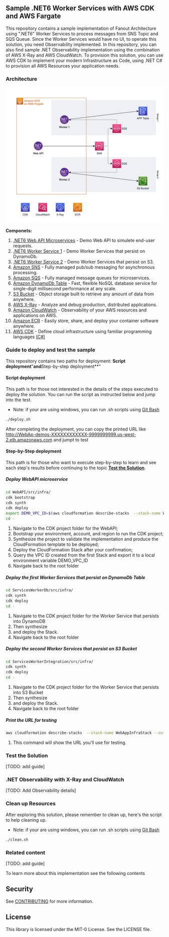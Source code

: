 ## Sample .NET6 Worker Services with AWS CDK and AWS Fargate

This repository contains a sample implementation of Fanout Architecture using ".NET6" Worker Services to process messages from SNS Topic and SQS Queue. Since the Worker Services would have no UI, to operate this solution, you need Observability implemented. In this repository, you can also find sample .NET Observability implementation using the combination of AWS X-Ray and AWS CloudWatch. To provision this solution, you can use AWS CDK to implement your modern Infrastructure as Code, using .NET C# to provision all AWS Resources your application needs.

### Architecture

![TODO: add Image here](./.github/docs/imgs/CDK-Architecture-ECS-Fargate.jpg)

**Componets:**

1. [.NET6 Web API Microservices](./WebAPI/README.md) - Demo Web API to simulete end-user requests.
1. [.NET6 Worker Service 1](./ServicesWorkerDb/README.md) - Demo Worker Services that persist on DynamoDb.
1. [.NET6 Worker Service 2](./ServicesWorkerIntegration/README.md) - Demo Worker Services that persist on S3.
1. [Amazon SNS](https://aws.amazon.com/sns/) - Fully managed pub/sub messaging for asynchronous processing.
1. [Amazon SQS](https://aws.amazon.com/sqs/) - Fully managed message queues for microservices.
1. [Amazon DynamoDb Table](https://docs.aws.amazon.com/amazondynamodb/latest/developerguide/Introduction.html) -  Fast, flexible NoSQL database service for single-digit millisecond performance at any scale.
1. [S3 Bucket](https://aws.amazon.com/s3/) - Object storage built to retrieve any amount of data from anywhere.
1. [AWS X-Ray](https://aws.amazon.com/xray/) - Analyze and debug production, distributed applications.
1. [Amazon CloudWatch](https://aws.amazon.com/cloudwatch/) -  Observability of your AWS resources and applications on AWS.
1. [Amazon ECR](https://aws.amazon.com/ecr/) - Easily store, share, and deploy your container software anywhere.
1. [AWS CDK](https://aws.amazon.com/cdk/) -
Define cloud infrastructure using familiar programming languages [(C#)](./WebAPI/src/infra/README.md)

### Guide to deploy and test the sample

This repository contains two paths for deployment: **Script deployment**"**and**Step-by-step deployment**"

#### **Script deployment**

This path is for those not interested in the details of the steps executed to deploy the solution. You can run the script as instructed below and jump into the test.

- Note: if your are using windows, you can run .sh scripts using [Git Bash](https://git-scm.com/downloads)

```bash
./deploy.sh
```

After completing the deployment, you can copy the printed URL like <http://WebAp-demos-XXXXXXXXXXXX-9999999999.us-west-2.elb.amazonaws.com> and jumpt to test

#### **Step-by-Step deployment**

This path is for those who want to execute step-by-step to learn and see each step's results before continuing to the topic [**Test the Solution**](#test-the-solution).

##### Deploy WebAPI microservice

```bash
cd WebAPI/src/infra/ 
cdk bootstrap 
cdk synth 
cdk deploy
export DEMO_VPC_ID=$(aws cloudformation describe-stacks  --stack-name WebAppInfraStack --output text --query 'Stacks[0].Outputs[?OutputKey==`DemoVpcId`].OutputValue  | [0]') 
cd -
```

1. Navigate to the CDK project folder for the WebAPI;
2. Bootstrap your environment, account, and region to run the CDK project;
3. Synthesize the project to validate the implementation and produce the CloudFormation template to be deployed;
4. Deploy the CloudFormation Stack after your confirmation;
5. Query the VPC ID created from the first Stack and export it to a local environment variable DEMO_VPC_ID
6. Navigate back to the root folder

##### Deploy the first Worker Services that persist on DynamoDb Table

```bash
cd ServicesWorkerDb/src/infra/ 
cdk synth
cdk deploy
cd -
```

1. Navigate to the CDK project folder for the Worker Service that persists into DynamoDB
2. Then synthesize
3. and deploy the Stack.
4. Navigate back to the root folder

##### Deploy the second Worker Services that persist on S3 Bucket

```bash
cd ServicesWorkerIntegration/src/infra/
cdk synth
cdk deploy
cd -
```

1. Navigate to the CDK project folder for the Worker Service that persists into S3 Bucket
2. Then synthesize
3. and deploy the Stack.
4. Navigate back to the root folder

##### Print the URL for testing

```bash
aws cloudformation describe-stacks  --stack-name WebAppInfraStack --output text --query 'Stacks[0].Outputs[?contains(OutputKey,`demoserviceServiceURL`)].OutputValue  | [0]'
```

1. This command will show the URL you'll use for testing.

### Test the Solution

[TODO: add guide]

### .NET Observability with X-Ray and CloudWatch

[TODO: Add Observability details]

### Clean up Resources

After exploring this solution, please remember to clean up, here's the script to help cleaning up.

- Note: if your are using windows, you can run .sh scripts using [Git Bash](https://git-scm.com/downloads)

```bash
./clean.sh
```

### Related content

[TODO: add guide]

To learn more about this implementation see the following contents

## Security

See [CONTRIBUTING](CONTRIBUTING.md#security-issue-notifications) for more information.

## License

This library is licensed under the MIT-0 License. See the LICENSE file.
